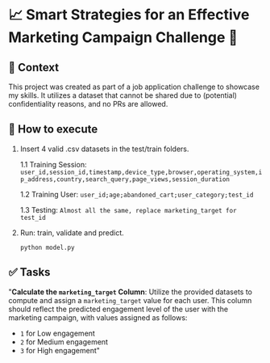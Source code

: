 # 📈 Smart Strategies for an Effective Marketing Campaign Challenge 🚀

## 📸 Context
This project was created as part of a job application challenge to showcase my skills. It utilizes a dataset that cannot be shared due to (potential) confidentiality reasons, and no PRs are allowed.

## 📁 How to execute 

 1. Insert 4 valid .csv datasets in the test/train folders.

    1.1 Training Session:
        ```
        user_id,session_id,timestamp,device_type,browser,operating_system,ip_address,country,search_query,page_views,session_duration
        ```

     1.2 Training User:
        ```
          user_id;age;abandoned_cart;user_category;test_id
        ```

     1.3 Testing: 
        ```
          Almost all the same, replace marketing_target for test_id
        ```

 2. Run: train, validate and predict.
    ```
    python model.py
    ```

## ✅ Tasks

"**Calculate the `marketing_target` Column**: Utilize the provided datasets to compute and assign a `marketing_target` value for each user. This column should reflect the predicted engagement level of the user with the marketing campaign, with values assigned as follows:
  - `1` for Low engagement
  - `2` for Medium engagement
  - `3` for High engagement"